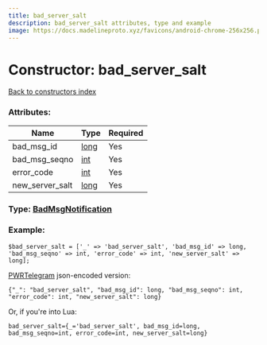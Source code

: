 ```yaml
---
title: bad_server_salt
description: bad_server_salt attributes, type and example
image: https://docs.madelineproto.xyz/favicons/android-chrome-256x256.png
---
```

# Constructor: bad\_server\_salt  
[Back to constructors index](index.md)



### Attributes:

| Name     |    Type       | Required |
|----------|---------------|----------|
|bad\_msg\_id|[long](../types/long.md) | Yes|
|bad\_msg\_seqno|[int](../types/int.md) | Yes|
|error\_code|[int](../types/int.md) | Yes|
|new\_server\_salt|[long](../types/long.md) | Yes|



### Type: [BadMsgNotification](../types/BadMsgNotification.md)


### Example:

```
$bad_server_salt = ['_' => 'bad_server_salt', 'bad_msg_id' => long, 'bad_msg_seqno' => int, 'error_code' => int, 'new_server_salt' => long];
```  

[PWRTelegram](https://pwrtelegram.xyz) json-encoded version:

```
{"_": "bad_server_salt", "bad_msg_id": long, "bad_msg_seqno": int, "error_code": int, "new_server_salt": long}
```


Or, if you're into Lua:  


```
bad_server_salt={_='bad_server_salt', bad_msg_id=long, bad_msg_seqno=int, error_code=int, new_server_salt=long}

```


